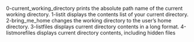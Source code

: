 0-current_working_directory prints the absolute path name of the current working directory.
1-listit displays the contents list of your current directory.
2-bring_me_home changes the working directory to the user’s home directory.
3-listfiles displays current directory contents in a long format.
4-listmorefiles displays current directory contents, including hidden files
